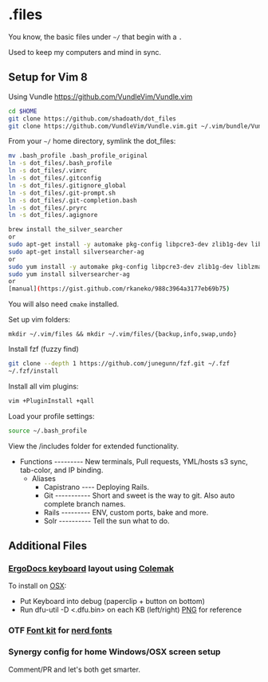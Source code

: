 # .files
You know, the basic files under `~/` that begin with a `.`

Used to keep my computers and mind in sync.

## Setup for Vim 8
Using Vundle https://github.com/VundleVim/Vundle.vim
``` bash
cd $HOME
git clone https://github.com/shadoath/dot_files
git clone https://github.com/VundleVim/Vundle.vim.git ~/.vim/bundle/Vundle.vim
```


From your `~/` home directory, symlink the dot_files:
```bash
mv .bash_profile .bash_profile_original
ln -s dot_files/.bash_profile
ln -s dot_files/.vimrc
ln -s dot_files/.gitconfig
ln -s dot_files/.gitignore_global
ln -s dot_files/.git-prompt.sh
ln -s dot_files/.git-completion.bash
ln -s dot_files/.pryrc
ln -s dot_files/.agignore

brew install the_silver_searcher
or
sudo apt-get install -y automake pkg-config libpcre3-dev zlib1g-dev liblzma-dev
sudo apt-get install silversearcher-ag
or
sudo yum install -y automake pkg-config libpcre3-dev zlib1g-dev liblzma-dev
sudo yum install silversearcher-ag
or
[manual](https://gist.github.com/rkaneko/988c3964a3177eb69b75)
```
You will also need `cmake` installed.


Set up vim folders:
```
mkdir ~/.vim/files && mkdir ~/.vim/files/{backup,info,swap,undo}
```

Install fzf (fuzzy find)
```bash
git clone --depth 1 https://github.com/junegunn/fzf.git ~/.fzf
~/.fzf/install
```

Install all vim plugins:
```bash
vim +PluginInstall +qall
```

Load your profile settings:
```bash
source ~/.bash_profile
```

View the /includes folder for extended functionality.
* Functions --------- New terminals, Pull requests, YML/hosts s3 sync, tab-color, and IP binding.
  * Aliases
    * Capistrano ---- Deploying Rails.
    * Git ----------- Short and sweet is the way to git. Also auto complete branch names.
    * Rails --------- ENV, custom ports, bake and more.
    * Solr ---------- Tell the sun what to do.

## Additional Files
### [ErgoDocs keyboard](https://input.club/configurator-ergodox/) layout using [Colemak](https://colemak.com/Learn)
To install on [OSX](https://github.com/kiibohd/controller/wiki/Loading-DFU-Firmware#mac-osx):
 - Put Keyboard into debug (paperclip + button on bottom)
 - Run dfu-util -D <.dfu.bin> on each KB (left/right)
[PNG](https://github.com/shadoath/dot_files/blob/master/vim-colemak.jpg) for reference

### OTF [Font kit](https://github.com/shadoath/dot_files/blob/master/include/Droid%20Sans%20Mono%20for%20Powerline%20Nerd%20Font%20Complete.otf) for [nerd fonts](https://github.com/ryanoasis/nerd-fonts)

### Synergy config for home Windows/OSX screen setup

Comment/PR and let's both get smarter.
